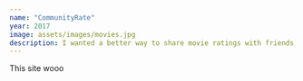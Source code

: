 ```yaml
---
name: "CommunityRate"
year: 2017
image: assets/images/movies.jpg
description: I wanted a better way to share movie ratings with friends. So I made a web app to do just that!
---
```

This site wooo